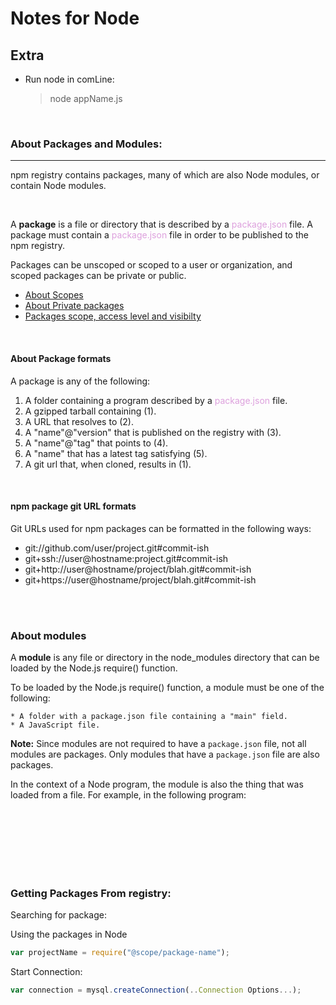<head>

  <h1> Notes for Node</h1>
  
</head>

<h2>Extra</H2>

- Run node in comLine:
  > node appName.js

<br>

<h3>About Packages and Modules:</h3>

---

<div>
  
  <p>npm registry contains packages, many of which are also Node modules, or contain Node modules.</p>

  </br>
  </div>
    <p>A <b>package</b> is a file or directory that is described by a <span style ="color:#DDA0DD">package.json</span> file. A package must contain a <span style ="color:#DDA0DD">package.json</span> file in order to be published to the npm registry.</p>
    <p>Packages can be unscoped or scoped to a user or organization, and scoped packages can be private or public.</p>
  <div>
</div>

- <a href = https://docs.npmjs.com/about-scopes>About Scopes</a>
- <a href = https://docs.npmjs.com/about-private-packages>About Private packages</a>
- <a href = https://docs.npmjs.com/package-scope-access-level-and-visibility>Packages scope, access level and visibilty</a>

<br>

<h4>About Package formats</h4>

<div>
  
  <span>A package is any of the following:</span>
  1. A folder containing a program described by a <span style ="color:#DDA0DD">package.json</span> file.
  2. A gzipped tarball containing (1).
  3. A URL that resolves to (2).
  4. A "name"@"version" that is published on the registry with (3).
  5. A "name"@"tag" that points to (4).
  6. A "name" that has a latest tag satisfying (5).
  7. A git url that, when cloned, results in (1).

</div>

<br>

<h4>npm package git URL formats</h4>

<div>
  
  <span>Git URLs used for npm packages can be formatted in the following ways:</span>
  * git://github.com/user/project.git#commit-ish
  * git+ssh://user@hostname:project.git#commit-ish
  * git+http://user@hostname/project/blah.git#commit-ish
  * git+https://user@hostname/project/blah.git#commit-ish

</div>

<br><br>

<h3>About modules</h3>
<p>A <b>module</b> is any file or directory in the node_modules directory that can be loaded by the Node.js require() function.</p>

To be loaded by the Node.js require() function, a module must be one of the following:

    * A folder with a package.json file containing a "main" field.
    * A JavaScript file.

**Note:** Since modules are not required to have a `package.json` file, not all modules are packages. Only modules that have a `package.json` file are also packages.

In the context of a Node program, the module is also the thing that was loaded from a file. For example, in the following program:

<br><br><br><br><br><br>

<h3>Getting Packages From registry:</h3>

Searching for package:

Using the packages in Node

```js
var projectName = require("@scope/package-name");
```

Start Connection:

```js
var connection = mysql.createConnection(..Connection Options...);
```

</div>
